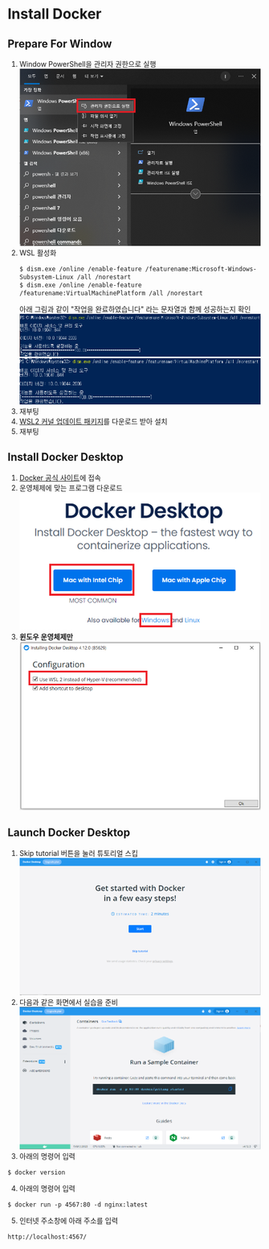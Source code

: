 # Install Docker

## Prepare For Window

1. Window PowerShell을 관리자 권한으로 실행 <br/>![POWERSHELL ADMIN](./image/powershell_admin.png)
2. WSL 활성화
    ~~~
    $ dism.exe /online /enable-feature /featurename:Microsoft-Windows-Subsystem-Linux /all /norestart
    $ dism.exe /online /enable-feature /featurename:VirtualMachinePlatform /all /norestart
    ~~~
    아래 그림과 같이 "작업을 완료하였습니다" 라는 문자열과 함께 성공하는지 확인 <br/>
    ![WSL ENABLE](./image/wsl_enable_result.png)<br/>
    ![VMP ENABLE](./image/vmp_enable_result.png)<br/>
3. 재부팅
4. [WSL2 커널 업데이트 패키지](https://wslstorestorage.blob.core.windows.net/wslblob/wsl_update_x64.msi)를 다운로드 받아 설치 
5. 재부팅
   

## Install Docker Desktop

1. [Docker 공식 사이트](https://www.docker.com/products/docker-desktop/)에 접속<br/>
2. 운영체제에 맞는 프로그램 다운로드<br/>
    ![Download Image](./image/download_board.png)
3. **윈도우 운영체제만**<br/>
    ![Enable WSL](./image/enable_wsl_while_install.png)

## Launch Docker Desktop
1. Skip tutorial 버튼을 눌러 튜토리얼 스킵<br/>
    ![Skip tutorial](./image/skip_tutorial.png)
2. 다음과 같은 화면에서 실습을 준비
    ![Docker Desktop](./image/docker_desktop.png)
3. 아래의 명령어 입력
~~~
$ docker version
~~~
4. 아래의 명령어 입력
~~~
$ docker run -p 4567:80 -d nginx:latest
~~~
5. 인터넷 주소창에 아래 주소를 입력
~~~
http://localhost:4567/
~~~